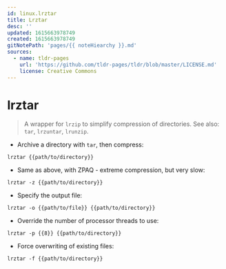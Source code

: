 ```yaml
---
id: linux.lrztar
title: Lrztar
desc: ''
updated: 1615663978749
created: 1615663978749
gitNotePath: 'pages/{{ noteHiearchy }}.md'
sources:
  - name: tldr-pages
    url: 'https://github.com/tldr-pages/tldr/blob/master/LICENSE.md'
    license: Creative Commons
---
```

# lrztar

> A wrapper for `lrzip` to simplify compression of directories.
> See also: `tar`, `lrzuntar`, `lrunzip`.

- Archive a directory with `tar`, then compress:

`lrztar {{path/to/directory}}`

- Same as above, with ZPAQ - extreme compression, but very slow:

`lrztar -z {{path/to/directory}}`

- Specify the output file:

`lrztar -o {{path/to/file}} {{path/to/directory}}`

- Override the number of processor threads to use:

`lrztar -p {{8}} {{path/to/directory}}`

- Force overwriting of existing files:

`lrztar -f {{path/to/directory}}`


